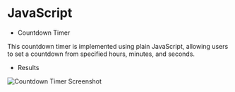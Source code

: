 # JavaScript

- Countdown Timer

This countdown timer is implemented using plain JavaScript, allowing users to set a countdown from specified hours, minutes, and seconds.

- Results

![Countdown Timer Screenshot](https://github.com/user-attachments/assets/27029cdd-4a85-4a9d-9d00-1f2aea330a56)<br><br><br>


